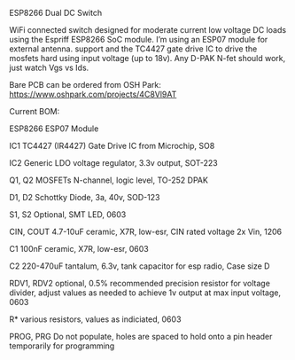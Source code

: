 ESP8266 Dual DC Switch

WiFi connected switch designed for moderate current low voltage DC loads using the Espriff ESP8266 SoC module. I’m using an ESP07 module for external antenna. support and the TC4427 gate drive IC to drive the mosfets hard using input voltage (up to 18v). Any D-PAK N-fet should work, just watch Vgs vs Ids.

Bare PCB can be ordered from OSH Park: <https://www.oshpark.com/projects/4C8Vl9AT>

Current BOM:

ESP8266 ESP07 Module

IC1 TC4427 (IR4427) Gate Drive IC from Microchip, SO8

IC2 Generic LDO voltage regulator, 3.3v output, SOT-223

Q1, Q2 MOSFETs N-channel, logic level, TO-252 DPAK

D1, D2 Schottky Diode, 3a, 40v, SOD-123

S1, S2 Optional, SMT LED, 0603

CIN, COUT 4.7-10uF ceramic, X7R, low-esr, CIN rated voltage 2x Vin, 1206

C1 100nF ceramic, X7R, low-esr, 0603

C2 220-470uF tantalum, 6.3v, tank capacitor for esp radio, Case size D

RDV1, RDV2 optional, 0.5% recommended precision resistor for voltage divider, adjust values as needed to achieve 1v output at max input voltage, 0603

R* various resistors, values as indiciated, 0603

PROG, PRG Do not populate, holes are spaced to hold onto a pin header temporarily for programming
